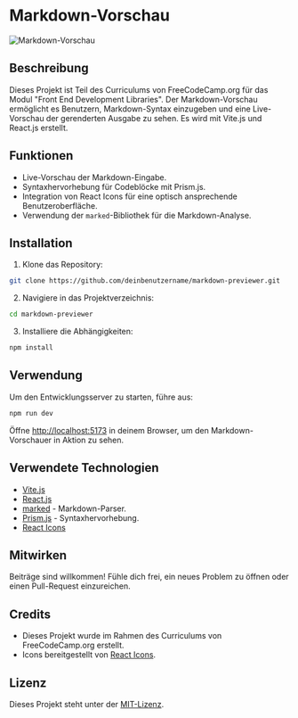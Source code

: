 # Markdown-Vorschau

![Markdown-Vorschau](https://placekitten.com/800/600) <!-- Ersetze dies durch einen tatsächlichen Screenshot deines Projekts -->

## Beschreibung

Dieses Projekt ist Teil des Curriculums von FreeCodeCamp.org für das Modul "Front End Development Libraries". Der Markdown-Vorschau ermöglicht es Benutzern, Markdown-Syntax einzugeben und eine Live-Vorschau der gerenderten Ausgabe zu sehen. Es wird mit Vite.js und React.js erstellt.

## Funktionen

- Live-Vorschau der Markdown-Eingabe.
- Syntaxhervorhebung für Codeblöcke mit Prism.js.
- Integration von React Icons für eine optisch ansprechende Benutzeroberfläche.
- Verwendung der `marked`-Bibliothek für die Markdown-Analyse.

## Installation

1. Klone das Repository:

```bash
git clone https://github.com/deinbenutzername/markdown-previewer.git
```

2. Navigiere in das Projektverzeichnis:

```bash
cd markdown-previewer
```

3. Installiere die Abhängigkeiten:

```bash
npm install
```

## Verwendung

Um den Entwicklungsserver zu starten, führe aus:

```bash
npm run dev
```

Öffne [http://localhost:5173](http://localhost:5173) in deinem Browser, um den Markdown-Vorschauer in Aktion zu sehen.

## Verwendete Technologien

- [Vite.js](https://vitejs.dev/)
- [React.js](https://reactjs.org/)
- [marked](https://marked.js.org/) - Markdown-Parser.
- [Prism.js](https://prismjs.com/) - Syntaxhervorhebung.
- [React Icons](https://react-icons.github.io/react-icons/)

## Mitwirken

Beiträge sind willkommen! Fühle dich frei, ein neues Problem zu öffnen oder einen Pull-Request einzureichen.

## Credits

- Dieses Projekt wurde im Rahmen des Curriculums von FreeCodeCamp.org erstellt.
- Icons bereitgestellt von [React Icons](https://react-icons.github.io/react-icons/).

## Lizenz

Dieses Projekt steht unter der [MIT-Lizenz](LICENSE).

